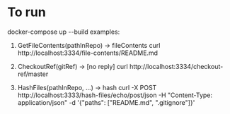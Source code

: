 # To run

docker-compose up --build
examples:

1. GetFileContents(pathInRepo) -> fileContents
   curl http://localhost:3334/file-contents/README.md

2. CheckoutRef(gitRef) -> [no reply]
   curl http://localhost:3334/checkout-ref/master

3. HashFiles(pathInRepo, ...) -> hash
   curl -X POST http://localhost:3333/hash-files/echo/post/json -H "Content-Type: application/json" -d '{"paths": ["README.md", ".gitignore"]}'
